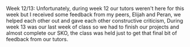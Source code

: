 Week 12/13: 
Unfortunately, during week 12 our tutors weren't here for this week but I received some feedback from my peers, Elijah and Peran, we helped each other out and gave each other constructive criticism, During week 13 was our last week of class so we had to finish our projects and almost complete our SKO, the class was held just to get that final bit of feedback from our tutors.
